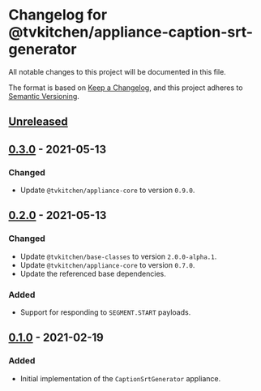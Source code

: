 # Changelog for @tvkitchen/appliance-caption-srt-generator

All notable changes to this project will be documented in this file.

The format is based on [Keep a Changelog](https://keepachangelog.com/en/1.0.0/),
and this project adheres to [Semantic Versioning](https://semver.org/spec/v2.0.0.html).


## [Unreleased]

## [0.3.0] - 2021-05-13
### Changed
- Update `@tvkitchen/appliance-core` to version `0.9.0`.

## [0.2.0] - 2021-05-13
### Changed
- Update `@tvkitchen/base-classes` to version `2.0.0-alpha.1`.
- Update `@tvkitchen/appliance-core` to version `0.7.0`.
- Update the referenced base dependencies.

### Added
- Support for responding to `SEGMENT.START` payloads.

## [0.1.0] - 2021-02-19
### Added
- Initial implementation of the `CaptionSrtGenerator` appliance.

[Unreleased]: https://github.com/tvkitchen/appliances/compare/@tvkitchen/appliance-caption-srt-generator@0.3.0...HEAD
[0.3.0]: https://github.com/tvkitchen/appliances/releases/tag/@tvkitchen/appliance-caption-srt-generator@0.3.0
[0.2.0]: https://github.com/tvkitchen/appliances/releases/tag/@tvkitchen/appliance-caption-srt-generator@0.2.0
[0.1.0]: https://github.com/tvkitchen/appliances/releases/tag/@tvkitchen/appliance-caption-srt-generator@0.1.0
